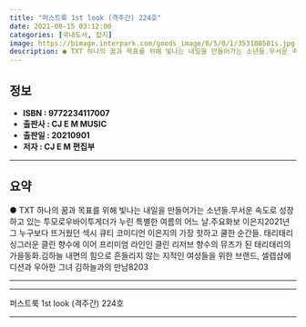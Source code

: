```yaml
---
title: "퍼스트룩 1st look (격주간) 224호"
date: 2021-08-15 03:12:00
categories: [국내도서, 잡지]
image: https://bimage.interpark.com/goods_image/0/5/0/1/353180501s.jpg
description: ● TXT 하나의 꿈과 목표를 위해 빛나는 내일을 만들어가는 소년들.무서운 속도로 성장하고 있는 투모로우바이투게더가 누린 특별한 여름의 어느 날.주요화보 이은지2021년 그 누구보다 뜨거웠던 섹시 큐티 코미디언 이은지의 가장 핫하고 쿨한 순간들. 태리태리싱그러운 클린 향수에 이어 프리
---
```


## **정보**

- **ISBN : 9772234117007**
- **출판사 : CJ E M MUSIC**
- **출판일 : 20210901**
- **저자 : CJ E M 편집부**

------



## **요약**

●  TXT 하나의 꿈과 목표를 위해 빛나는 내일을 만들어가는 소년들.무서운 속도로 성장하고 있는 투모로우바이투게더가 누린 특별한 여름의 어느 날.주요화보 이은지2021년 그 누구보다 뜨거웠던 섹시 큐티 코미디언 이은지의 가장 핫하고 쿨한 순간들. 태리태리싱그러운 클린 향수에 이어 프리미엄 라인인 클린 리저브 향수의 뮤즈가 된 태리태리의 가을동화.김하늘 내면의 힘으로 흔들리지 않는 지적인 여성들을 위한 브랜드, 셀렙샵에디션과 우아한 그녀 김하늘과의 만남8203

------



------


퍼스트룩 1st look (격주간) 224호 

------


